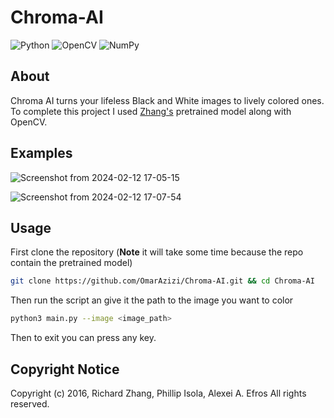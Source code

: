 # Chroma-AI
![Python](https://img.shields.io/badge/python-3670A0?style=for-the-badge&logo=python&logoColor=ffdd54)
![OpenCV](https://img.shields.io/badge/opencv-%23white.svg?style=for-the-badge&logo=opencv&logoColor=white)
![NumPy](https://img.shields.io/badge/numpy-%23013243.svg?style=for-the-badge&logo=numpy&logoColor=white)

## About
Chroma AI turns your lifeless Black and White images to lively colored ones. To complete this project I used [Zhang's](https://github.com/richzhang/colorization) pretrained model along with OpenCV.

## Examples
![Screenshot from 2024-02-12 17-05-15](https://github.com/OmarAzizi/Chroma-AI/assets/110500643/234bf00a-3bef-416f-947a-cce74c62ffbb)


![Screenshot from 2024-02-12 17-07-54](https://github.com/OmarAzizi/Chroma-AI/assets/110500643/455bc679-aab0-4dc1-8474-0adf8589e147)


## Usage 
First clone the repository (**Note** it will take some time because the repo contain the pretrained model)

```bash
git clone https://github.com/OmarAzizi/Chroma-AI.git && cd Chroma-AI
```

Then run the script an give it the path to the image you want to color

```bash
python3 main.py --image <image_path>
```

Then to exit you can press any key.

## Copyright Notice
Copyright (c) 2016, Richard Zhang, Phillip Isola, Alexei A. Efros
All rights reserved.
